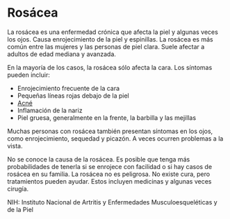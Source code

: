 Rosácea
=======


La rosácea es una enfermedad crónica que afecta la piel y algunas veces los ojos. Causa enrojecimiento de la piel y espinillas. La rosácea es más común entre las mujeres y las personas de piel clara. Suele afectar a adultos de edad mediana y avanzada. 


En la mayoría de los casos, la rosácea sólo afecta la cara. Los síntomas pueden incluir:


* Enrojecimiento frecuente de la cara
* Pequeñas líneas rojas debajo de la piel
* [Acné](https://medlineplus.gov/spanish/acne.html)
* Inflamación de la nariz
* Piel gruesa, generalmente en la frente, la barbilla y las mejillas


Muchas personas con rosácea también presentan síntomas en los ojos, como enrojecimiento, sequedad y picazón. A veces ocurren problemas a la vista.


No se conoce la causa de la rosácea. Es posible que tenga más probabilidades de tenerla si se enrojece con facilidad o si hay casos de rosácea en su familia. La rosácea no es peligrosa. No existe cura, pero tratamientos pueden ayudar. Estos incluyen medicinas y algunas veces cirugía.


NIH: Instituto Nacional de Artritis y Enfermedades Musculoesqueléticas y de la Piel 

